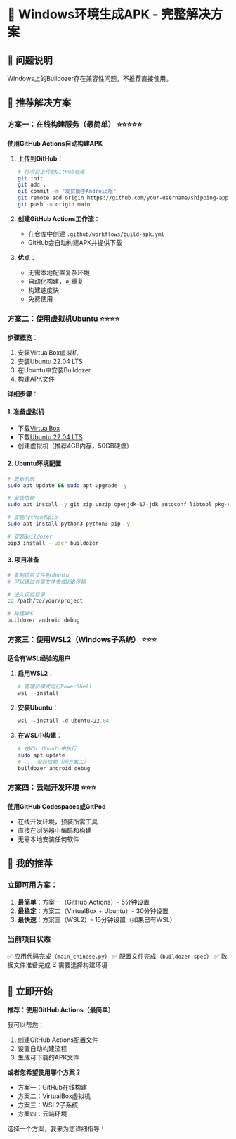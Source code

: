 # 📱 Windows环境生成APK - 完整解决方案

## 🚨 **问题说明**
Windows上的Buildozer存在兼容性问题，不推荐直接使用。

## 🎯 **推荐解决方案**

### **方案一：在线构建服务（最简单）** ⭐⭐⭐⭐⭐

**使用GitHub Actions自动构建APK**

1. **上传到GitHub**：
   ```bash
   # 将项目上传到GitHub仓库
   git init
   git add .
   git commit -m "发货助手Android版"
   git remote add origin https://github.com/your-username/shipping-app.git
   git push -u origin main
   ```

2. **创建GitHub Actions工作流**：
   - 在仓库中创建 `.github/workflows/build-apk.yml`
   - GitHub会自动构建APK并提供下载

3. **优点**：
   - 无需本地配置复杂环境
   - 自动化构建，可重复
   - 构建速度快
   - 免费使用

### **方案二：使用虚拟机Ubuntu** ⭐⭐⭐⭐

**步骤概览**：
1. 安装VirtualBox虚拟机
2. 安装Ubuntu 22.04 LTS
3. 在Ubuntu中安装Buildozer
4. 构建APK文件

**详细步骤**：

#### 1. 准备虚拟机
- 下载[VirtualBox](https://www.virtualbox.org/)
- 下载[Ubuntu 22.04 LTS](https://ubuntu.com/download)
- 创建虚拟机（推荐4GB内存，50GB硬盘）

#### 2. Ubuntu环境配置
```bash
# 更新系统
sudo apt update && sudo apt upgrade -y

# 安装依赖
sudo apt install -y git zip unzip openjdk-17-jdk autoconf libtool pkg-config zlib1g-dev libncurses5-dev libncursesw5-dev libtinfo5 cmake libffi-dev libssl-dev

# 安装Python和pip
sudo apt install python3 python3-pip -y

# 安装Buildozer
pip3 install --user buildozer
```

#### 3. 项目准备
```bash
# 复制项目文件到Ubuntu
# 可以通过共享文件夹或USB传输

# 进入项目目录
cd /path/to/your/project

# 构建APK
buildozer android debug
```

### **方案三：使用WSL2（Windows子系统）** ⭐⭐⭐

**适合有WSL经验的用户**

1. **启用WSL2**：
   ```powershell
   # 管理员模式运行PowerShell
   wsl --install
   ```

2. **安装Ubuntu**：
   ```powershell
   wsl --install -d Ubuntu-22.04
   ```

3. **在WSL中构建**：
   ```bash
   # 在WSL Ubuntu中执行
   sudo apt update
   # ... 安装依赖（同方案二）
   buildozer android debug
   ```

### **方案四：云端开发环境** ⭐⭐⭐

**使用GitHub Codespaces或GitPod**
- 在线开发环境，预装所需工具
- 直接在浏览器中编码和构建
- 无需本地安装任何软件

## 🎯 **我的推荐**

### **立即可用方案**：
1. **最简单**：方案一（GitHub Actions）- 5分钟设置
2. **最稳定**：方案二（VirtualBox + Ubuntu）- 30分钟设置
3. **最快速**：方案三（WSL2）- 15分钟设置（如果已有WSL）

### **当前项目状态**
✅ 应用代码完成（`main_chinese.py`）
✅ 配置文件完成（`buildozer.spec`）
✅ 数据文件准备完成
⏳ 需要选择构建环境

## 🚀 **立即开始**

**推荐：使用GitHub Actions（最简单）**

我可以帮您：
1. 创建GitHub Actions配置文件
2. 设置自动构建流程
3. 生成可下载的APK文件

**或者您希望使用哪个方案？**
- 方案一：GitHub在线构建
- 方案二：VirtualBox虚拟机
- 方案三：WSL2子系统
- 方案四：云端环境

选择一个方案，我来为您详细指导！
